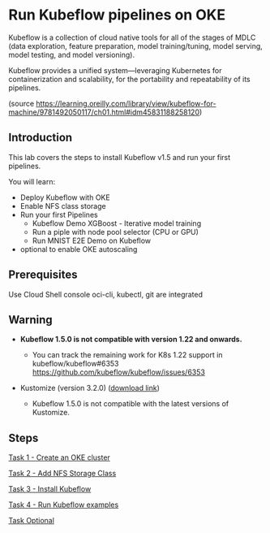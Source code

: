 # Run Kubeflow pipelines on OKE

Kubeflow is a collection of cloud native tools for all of the stages of MDLC (data exploration, feature preparation, model training/tuning, model serving, model testing, and model versioning).

Kubeflow provides a unified system—leveraging Kubernetes for containerization and scalability, for the portability and repeatability of its pipelines.

(source https://learning.oreilly.com/library/view/kubeflow-for-machine/9781492050117/ch01.html#idm45831188258120)

## Introduction

This lab covers the steps to install Kubeflow v1.5 and run your first pipelines.

You will learn:

- Deploy Kubeflow with OKE
- Enable NFS class storage
- Run your first Pipelines
  - Kubeflow Demo XGBoost - Iterative model training
  - Run a piple with node pool selector (CPU or GPU)
  - Run MNIST E2E Demo on Kubeflow
- optional to enable OKE autoscaling

## Prerequisites

Use Cloud Shell console
oci-cli, kubectl, git are integrated

<!-- ### Install OCI client

    sudo dnf -y install oraclelinux-developer-release-el8
    sudo dnf install python36-oci-cli

oci setup autocomplete

    eval "$(_OCI_COMPLETE=source oci)"

### Install Kubectl

    curl -LO "https://dl.k8s.io/release/$(curl -L -s https://dl.k8s.io/release/stable.txt)/bin/linux/amd64/kubectl"
    sudo install -o root -g root -m 0755 kubectl /usr/local/bin/kubectl

### Install git

    sudo dnf install git

### Install Helm

    curl -fsSL -o get_helm.sh https://raw.githubusercontent.com/helm/helm/main/scripts/get-helm-3
    chmod 755 get_helm.sh
    sudo ./get_helm.sh

Install in /usr/local/bin/helm
 -->
## Warning

- **Kubeflow 1.5.0 is not compatible with version 1.22 and onwards.**
  - You can track the remaining work for K8s 1.22 support in kubeflow/kubeflow#6353
https://github.com/kubeflow/kubeflow/issues/6353

- Kustomize (version 3.2.0) ([download link](https://github.com/kubernetes-sigs/kustomize/releases/tag/v3.2.0))
    - Kubeflow 1.5.0 is not compatible with the latest versions of Kustomize.
  <!-- - This is due to changes in the order resources are sorted and printed. Please see kubernetes-sigs/kustomize#3794 and kubeflow/manifests#1797. We know this is not ideal and are working with the upstream kustomize team to add support for the latest versions of kustomize as soon as we can. -->
<!-- - kubectl -->

## Steps

[Task 1 - Create an OKE cluster](./Lab-Kubeflow-step1.md)

[Task 2 - Add NFS Storage Class](./Lab-Kubeflow-step2.md)

[Task 3 - Install Kubeflow](./Lab-Kubeflow-step3.md)

[Task 4 - Run Kubeflow examples](./Lab-Kubeflow-step4.md)

[Task Optional](./Lab-Kubeflow-step4.md)
